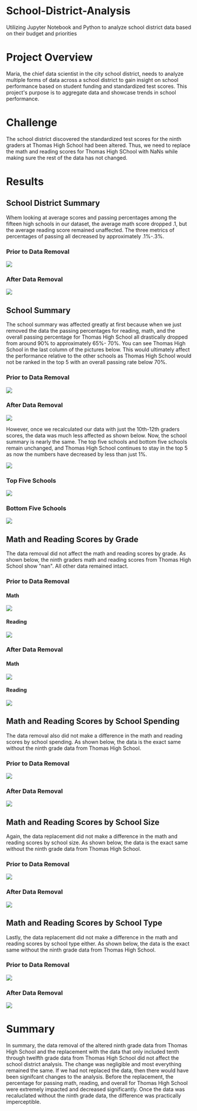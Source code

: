 # School-District-Analysis
Utilizing Jupyter Notebook and Python to analyze school district data based on their budget and priorities

# Project Overview
Maria, the chief data scientist in the city school district, needs to analyze multiple forms of data across a school district to gain insight on school performance based on student funding and standardized test scores. This project's purpose is to aggregate data and showcase trends in school performance. 

# Challenge
The school district discovered the standardized test scores for the ninth graders at Thomas High School had been altered. Thus, we need to replace the math and reading scores for Thomas High SChool with NaNs while making sure the rest of the data has not changed. 

# Results
## School District Summary
Whem looking at average scores and passing percentages among the fifteen high schools in our dataset, the average math score dropped .1, but the average reading score remained unaffected. The three metrics of percentages of passing all decreased by approximately .1%-.3%. 
### Prior to Data Removal
![](Images/Original_District_Summary.png)
### After Data Removal
![](Images/District_Summary.png)

## School Summary
The school summary was affected greatly at first because when we just removed the data the passing percentages for reading, math, and the overall passing percentage for Thomas High School all drastically dropped from around 90% to approximately 65%- 70%. You can see Thomas High School in the last column of the pictures below. This would ultimately affect the performance relative to the other schools as Thomas High School would not be ranked in the top 5 with an overall passing rate below 70%. 

### Prior to Data Removal
![](Images/Original_School_Summary.png)
### After Data Removal
![](Images/School_Summary.png)

However, once we recalculated our data with just the 10th-12th graders scores, the data was much less affected as shown below. Now, the school summary is nearly the same. The top five schools and bottom five schools remain unchanged, and Thomas High School continues to stay in the top 5 as now the numbers have decreased by less than just 1%.

![](Images/School_Summary2.png)

### Top Five Schools
![](Images/Top_Schools.png)
### Bottom Five Schools
![](Images/Bottom_Schools.png)

## Math and Reading Scores by Grade
The data removal did not affect the math and reading scores by grade. As shown below, the ninth graders math and reading scores from Thomas High School show "nan". All other data remained intact.

### Prior to Data Removal
#### Math
![](Images/Original_Math_By_Grade.png)
#### Reading
![](Images/Original_Reading_By_Grade.png)
### After Data Removal
#### Math
![](Images/Math_By_Grade.png)
#### Reading
![](Images/Reading_By_Grade.png)

## Math and Reading Scores by School Spending 
The data removal also did not make a difference in the math and reading scores by school spending. As shown below, the data is the exact same without the ninth grade data from Thomas High School.

### Prior to Data Removal
![](Images/Original_Spending.png)
### After Data Removal
![](Images/Spending.png)

## Math and Reading Scores by School Size
Again, the data replacement did not make a difference in the math and reading scores by school size. As shown below, the data is the exact same without the ninth grade data from Thomas High School.

### Prior to Data Removal
![](Images/Original_Size.png)
### After Data Removal
![](Images/Size.png)

## Math and Reading Scores by School Type
Lastly, the data replacement did not make a difference in the math and reading scores by school type either. As shown below, the data is the exact same without the ninth grade data from Thomas High School.

### Prior to Data Removal
![](Images/Original_School_Type.png)
### After Data Removal
![](Images/School_Type.png)

# Summary
In summary, the data removal of the altered ninth grade data from Thomas High School and the replacement with the data that only included tenth through twelfth grade data from Thomas High School did not affect the school district analysis. The change was negligible and most everything remained the same. If we had not replaced the data, then there would have been signifcant changes to the analysis. Before the replacement, the percentage for passing math, reading, and overall for Thomas High School were extremely impacted and decreased significantly. Once the data was recaluclated without the ninth grade data, the difference was practically imperceptible.
